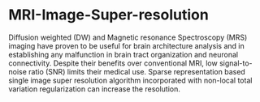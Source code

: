 # MRI-Image-Super-resolution
Diffusion weighted (DW) and Magnetic resonance Spectroscopy (MRS) imaging have proven to be useful for brain architecture analysis and in establishing any malfunction in brain tract organization and neuronal connectivity.  Despite their benefits over conventional MRI, low signal-to-noise ratio (SNR) limits their medical use.  Sparse representation based single image super resolution algorithm incorporated with non-local total variation regularization can increase the resolution.
